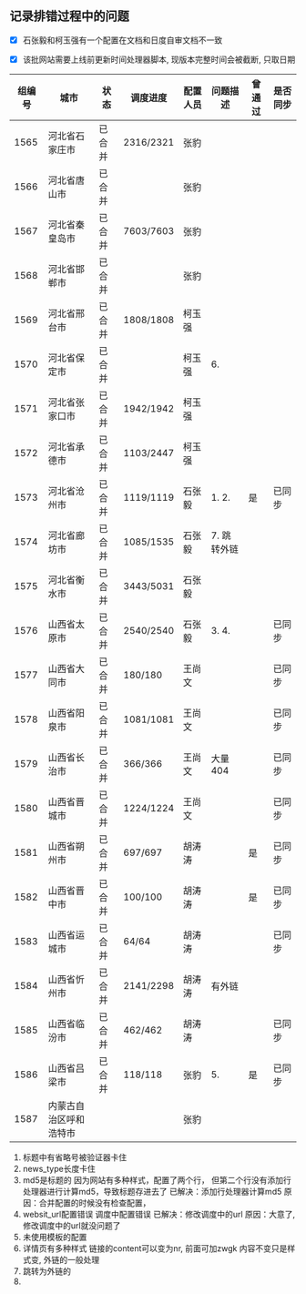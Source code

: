 ## 记录排错过程中的问题

-   [x] 石张毅和柯玉强有一个配置在文档和日度自审文档不一致

-   [x] 该批网站需要上线前更新时间处理器脚本, 现版本完整时间会被截断, 只取日期

| 组编号 | 城市                   | 状态   | 调度进度  | 配置人员 | 问题描述    | 曾通过 | 是否同步 |
| ------ | ---------------------- | ------ | --------- | -------- | ----------- | ------ | -------- |
| 1565   | 河北省石家庄市         | 已合并 | 2316/2321 | 张豹     |             |        |          |
| 1566   | 河北省唐山市           | 已合并 |           | 张豹     |             |        |          |
| 1567   | 河北省秦皇岛市         | 已合并 | 7603/7603 | 张豹     |             |        |          |
| 1568   | 河北省邯郸市           | 已合并 |           | 张豹     |             |        |          |
| 1569   | 河北省邢台市           | 已合并 | 1808/1808 | 柯玉强   |             |        |          |
| 1570   | 河北省保定市           | 已合并 |           | 柯玉强   | 6.          |        |          |
| 1571   | 河北省张家口市         | 已合并 | 1942/1942 | 柯玉强   |             |        |          |
| 1572   | 河北省承德市           | 已合并 | 1103/2447 | 柯玉强   |             |        |          |
| 1573   | 河北省沧州市           | 已合并 | 1119/1119 | 石张毅   | 1. 2.       | 是     | 已同步   |
| 1574   | 河北省廊坊市           | 已合并 | 1085/1535 | 石张毅   | 7. 跳转外链 |        |          |
| 1575   | 河北省衡水市           | 已合并 | 3443/5031 | 石张毅   |             |        |          |
| 1576   | 山西省太原市           | 已合并 | 2540/2540 | 石张毅   | 3. 4.       |        | 已同步   |
| 1577   | 山西省大同市           | 已合并 | 180/180   | 王尚文   |             |        | 已同步   |
| 1578   | 山西省阳泉市           | 已合并 | 1081/1081 | 王尚文   |             |        | 已同步   |
| 1579   | 山西省长治市           | 已合并 | 366/366   | 王尚文   | 大量404     |        | 已同步   |
| 1580   | 山西省晋城市           | 已合并 | 1224/1224 | 王尚文   |             |        | 已同步   |
| 1581   | 山西省朔州市           | 已合并 | 697/697   | 胡涛涛   |             | 是     | 已同步   |
| 1582   | 山西省晋中市           | 已合并 | 100/100   | 胡涛涛   |             | 是     | 已同步   |
| 1583   | 山西省运城市           | 已合并 | 64/64     | 胡涛涛   |             |        | 已同步   |
| 1584   | 山西省忻州市           | 已合并 | 2141/2298 | 胡涛涛   | 有外链      |        |          |
| 1585   | 山西省临汾市           | 已合并 | 462/462   | 胡涛涛   |             |        | 已同步   |
| 1586   | 山西省吕梁市           | 已合并 | 118/118   | 张豹     | 5.          | 是     | 已同步   |
| 1587   | 内蒙古自治区呼和浩特市 |        |           | 张豹     |             |        |          |

1.  标题中有省略号被验证器卡住
6.  news_type长度卡住
3.  md5是标题的
    因为网站有多种样式，配置了两个行， 但第二个行没有添加行处理器进行计算md5，导致标题存进去了
    已解决：添加行处理器计算md5
    原因：合并配置的时候没有检查配置，
4.  websit_url配置错误
    调度中配置错误
    已解决：修改调度中的url
    原因：大意了, 修改调度中的url就没问题了
5.  未使用模板的配置
6.  详情页有多种样式 链接的content可以变为nr, 前面可加zwgk 内容不变只是样式变, 外链的一般处理
7.  跳转为外链的
8.  